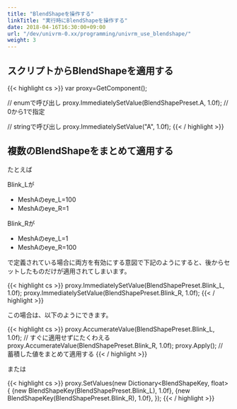 ```yaml
---
title: "BlendShapeを操作する"
linkTitle: "実行時にBlendShapeを操作する"
date: 2018-04-16T16:30:00+09:00
url: "/dev/univrm-0.xx/programming/univrm_use_blendshape/"
weight: 3
---
```


## スクリプトからBlendShapeを適用する

{{< highlight cs >}}
var proxy=GetComponent<VRMBlendShapeProxy>();

// enumで呼び出し
proxy.ImmediatelySetValue(BlendShapePreset.A, 1.0f); // 0から1で指定

// stringで呼び出し
proxy.ImmediatelySetValue("A", 1.0f);
{{< / highlight >}}

## 複数のBlendShapeをまとめて適用する

たとえば

Blink_Lが

* MeshAのeye_L=100
* MeshAのeye_R=1

Blink_Rが

* MeshAのeye_L=1
* MeshAのeye_R=100

で定義されている場合に両方を有効にする意図で下記のようにすると、後からセットしたものだけが適用されてしまいます。

{{< highlight cs >}}
proxy.ImmediatelySetValue(BlendShapePreset.Blink_L, 1.0f);
proxy.ImmediatelySetValue(BlendShapePreset.Blink_R, 1.0f);
{{< / highlight >}}

この場合は、以下のようにできます。

{{< highlight cs >}}
proxy.AccumerateValue(BlendShapePreset.Blink_L, 1.0f); // すぐに適用せずにたくわえる
proxy.AccumerateValue(BlendShapePreset.Blink_R, 1.0f);
proxy.Apply(); // 蓄積した値をまとめて適用する
{{< / highlight >}}

または

{{< highlight cs >}}
proxy.SetValues(new Dictionary<BlendShapeKey, float>
{
    {new BlendShapeKey(BlendShapePreset.Blink_L), 1.0f},
    {new BlendShapeKey(BlendShapePreset.Blink_R), 1.0f},
});
{{< / highlight >}}